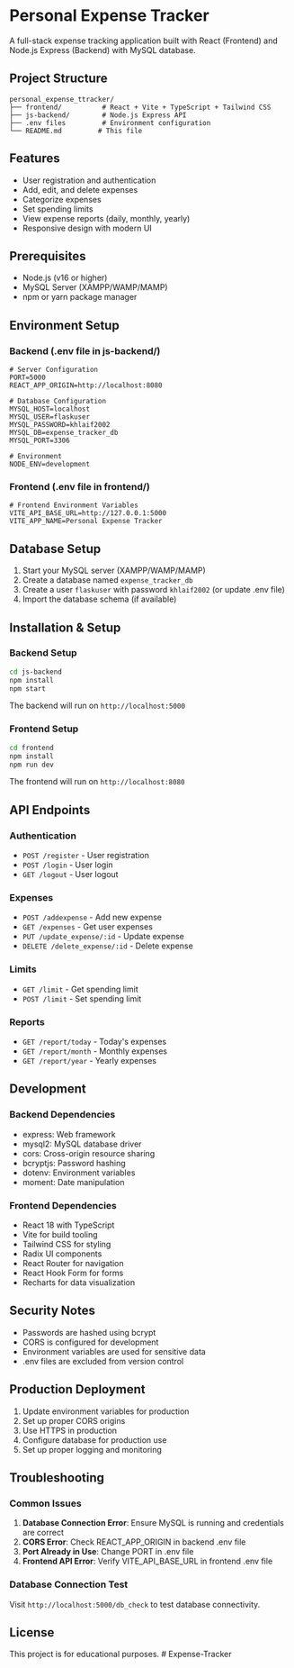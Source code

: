 # Personal Expense Tracker

A full-stack expense tracking application built with React (Frontend) and Node.js Express (Backend) with MySQL database.

## Project Structure

```
personal_expense_ttracker/
├── frontend/          # React + Vite + TypeScript + Tailwind CSS
├── js-backend/        # Node.js Express API
├── .env files         # Environment configuration
└── README.md         # This file
```

## Features

- User registration and authentication
- Add, edit, and delete expenses
- Categorize expenses
- Set spending limits
- View expense reports (daily, monthly, yearly)
- Responsive design with modern UI

## Prerequisites

- Node.js (v16 or higher)
- MySQL Server (XAMPP/WAMP/MAMP)
- npm or yarn package manager

## Environment Setup

### Backend (.env file in js-backend/)

```env
# Server Configuration
PORT=5000
REACT_APP_ORIGIN=http://localhost:8080

# Database Configuration
MYSQL_HOST=localhost
MYSQL_USER=flaskuser
MYSQL_PASSWORD=khlaif2002
MYSQL_DB=expense_tracker_db
MYSQL_PORT=3306

# Environment
NODE_ENV=development
```

### Frontend (.env file in frontend/)

```env
# Frontend Environment Variables
VITE_API_BASE_URL=http://127.0.0.1:5000
VITE_APP_NAME=Personal Expense Tracker
```

## Database Setup

1. Start your MySQL server (XAMPP/WAMP/MAMP)
2. Create a database named `expense_tracker_db`
3. Create a user `flaskuser` with password `khlaif2002` (or update .env file)
4. Import the database schema (if available)

## Installation & Setup

### Backend Setup

```bash
cd js-backend
npm install
npm start
```

The backend will run on `http://localhost:5000`

### Frontend Setup

```bash
cd frontend
npm install
npm run dev
```

The frontend will run on `http://localhost:8080`

## API Endpoints

### Authentication
- `POST /register` - User registration
- `POST /login` - User login
- `GET /logout` - User logout

### Expenses
- `POST /addexpense` - Add new expense
- `GET /expenses` - Get user expenses
- `PUT /update_expense/:id` - Update expense
- `DELETE /delete_expense/:id` - Delete expense

### Limits
- `GET /limit` - Get spending limit
- `POST /limit` - Set spending limit

### Reports
- `GET /report/today` - Today's expenses
- `GET /report/month` - Monthly expenses
- `GET /report/year` - Yearly expenses

## Development

### Backend Dependencies
- express: Web framework
- mysql2: MySQL database driver
- cors: Cross-origin resource sharing
- bcryptjs: Password hashing
- dotenv: Environment variables
- moment: Date manipulation

### Frontend Dependencies
- React 18 with TypeScript
- Vite for build tooling
- Tailwind CSS for styling
- Radix UI components
- React Router for navigation
- React Hook Form for forms
- Recharts for data visualization

## Security Notes

- Passwords are hashed using bcrypt
- CORS is configured for development
- Environment variables are used for sensitive data
- .env files are excluded from version control

## Production Deployment

1. Update environment variables for production
2. Set up proper CORS origins
3. Use HTTPS in production
4. Configure database for production use
5. Set up proper logging and monitoring

## Troubleshooting

### Common Issues

1. **Database Connection Error**: Ensure MySQL is running and credentials are correct
2. **CORS Error**: Check REACT_APP_ORIGIN in backend .env file
3. **Port Already in Use**: Change PORT in .env file
4. **Frontend API Error**: Verify VITE_API_BASE_URL in frontend .env file

### Database Connection Test

Visit `http://localhost:5000/db_check` to test database connectivity.

## License

This project is for educational purposes.
 #   E x p e n s e - T r a c k e r  
 